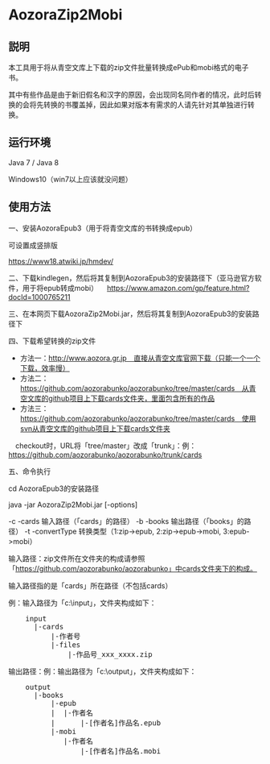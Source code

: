 AozoraZip2Mobi
============

説明
------------
本工具用于将从青空文库上下载的zip文件批量转换成ePub和mobi格式的电子书。 

其中有些作品是由于新旧假名和汉字的原因，会出现同名同作者的情况，此时后转换的会将先转换的书覆盖掉，因此如果对版本有需求的人请先针对其单独进行转换。

运行环境
------------
Java 7 / Java 8

Windows10（win7以上应该就没问题） 


使用方法
------------
一、安装AozoraEpub3（用于将青空文库的书转换成epub）

  可设置成竖排版

  https://www18.atwiki.jp/hmdev/

二、下载kindlegen，然后将其复制到AozoraEpub3的安装路径下（亚马逊官方软件，用于将epub转成mobi）
　https://www.amazon.com/gp/feature.html?docId=1000765211

三、在本网页下载AozoraZip2Mobi.jar，然后将其复制到AozoraEpub3的安装路径下

四、下载希望转换的zip文件
+ 方法一：http://www.aozora.gr.jp　直接从青空文库官网下载（只能一个一个下载，效率慢）
+ 方法二：https://github.com/aozorabunko/aozorabunko/tree/master/cards　从青空文库的github项目上下载cards文件夹，里面包含所有的作品
+ 方法三：https://github.com/aozorabunko/aozorabunko/tree/master/cards　使用svn从青空文库的github项目上下载cards文件夹

　checkout时，URL将「tree/master」改成「trunk」：例：https://github.com/aozorabunko/aozorabunko/trunk/cards

五、命令执行

cd AozoraEpub3的安装路径

java -jar AozoraZip2Mobi.jar [-options]

-c -cards 输入路径（「cards」的路径）
-b -books 输出路径（「books」的路径）
-t -convertType 转换类型（1:zip->epub, 2:zip->epub->mobi, 3:epub->mobi）

输入路径：zip文件所在文件夹的构成请参照「https://github.com/aozorabunko/aozorabunko」中cards文件夹下的构成。

输入路径指的是「cards」所在路径（不包括cards）

例：输入路径为「c:\input」，文件夹构成如下：
​    
<pre>
    input
      |-cards
          |-作者号
          |-files
              |-作品号_xxx_xxxx.zip
</pre>

输出路径：例：输出路径为「c:\output」，文件夹构成如下：
<pre>
    output
      |-books
          |-epub
          |  |-作者名
          |      |-[作者名]作品名.epub
          |-mobi
             |-作者名
                 |-[作者名]作品名.mobi
</pre>
